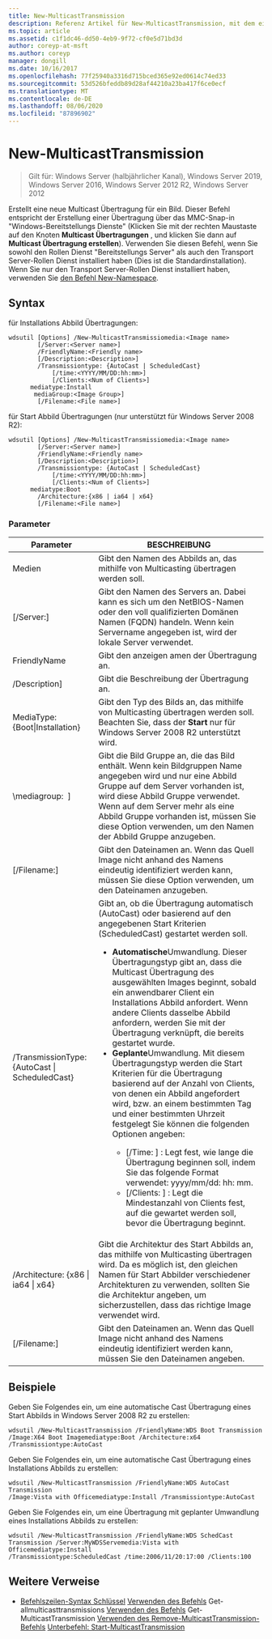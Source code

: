 ```yaml
---
title: New-MulticastTransmission
description: Referenz Artikel für New-MulticastTransmission, mit dem eine neue Multicast Übertragung für ein Abbild erstellt wird.
ms.topic: article
ms.assetid: c1f1dc46-dd50-4eb9-9f72-cf0e5d71bd3d
author: coreyp-at-msft
ms.author: coreyp
manager: dongill
ms.date: 10/16/2017
ms.openlocfilehash: 77f25940a3316d715bced365e92ed0614c74ed33
ms.sourcegitcommit: 53d526bfeddb89d28af44210a23ba417f6ce0ecf
ms.translationtype: MT
ms.contentlocale: de-DE
ms.lasthandoff: 08/06/2020
ms.locfileid: "87896902"
---
```

# <a name="new-multicasttransmission"></a>New-MulticastTransmission

> Gilt für: Windows Server (halbjährlicher Kanal), Windows Server 2019, Windows Server 2016, Windows Server 2012 R2, Windows Server 2012

Erstellt eine neue Multicast Übertragung für ein Bild. Dieser Befehl entspricht der Erstellung einer Übertragung über das MMC-Snap-in "Windows-Bereitstellungs Dienste" (Klicken Sie mit der rechten Maustaste auf den Knoten **Multicast Übertragungen** , und klicken Sie dann auf **Multicast Übertragung erstellen**). Verwenden Sie diesen Befehl, wenn Sie sowohl den Rollen Dienst "Bereitstellungs Server" als auch den Transport Server-Rollen Dienst installiert haben (Dies ist die Standardinstallation). Wenn Sie nur den Transport Server-Rollen Dienst installiert haben, verwenden Sie [den Befehl New-Namespace](using-the-new-namespace-command.md).
## <a name="syntax"></a>Syntax
für Installations Abbild Übertragungen:
```
wdsutil [Options] /New-MulticastTransmissiomedia:<Image name>
        [/Server:<Server name>]
        /FriendlyName:<Friendly name>
        [/Description:<Description>]
        /Transmissiontype: {AutoCast | ScheduledCast}
            [/time:<YYYY/MM/DD:hh:mm>]
            [/Clients:<Num of Clients>]
      mediatype:Install
       mediaGroup:<Image Group>]
        [/Filename:<File name>]
```
für Start Abbild Übertragungen (nur unterstützt für Windows Server 2008 R2):
```
wdsutil [Options] /New-MulticastTransmissiomedia:<Image name>
        [/Server:<Server name>]
        /FriendlyName:<Friendly name>
        [/Description:<Description>]
        /Transmissiontype: {AutoCast | ScheduledCast}
            [/time:<YYYY/MM/DD:hh:mm>]
            [/Clients:<Num of Clients>]
      mediatype:Boot
        /Architecture:{x86 | ia64 | x64}
        [/Filename:<File name>]
```
### <a name="parameters"></a>Parameter
|Parameter|BESCHREIBUNG|
|-------|--------|
Medien<Image name>|Gibt den Namen des Abbilds an, das mithilfe von Multicasting übertragen werden soll.|
|[/Server:<Server name>]|Gibt den Namen des Servers an. Dabei kann es sich um den NetBIOS-Namen oder den voll qualifizierten Domänen Namen (FQDN) handeln. Wenn kein Servername angegeben ist, wird der lokale Server verwendet.|
|FriendlyName<Friendly name>|Gibt den anzeigen amen der Übertragung an.|
|/Description<Description>]|Gibt die Beschreibung der Übertragung an.|
MediaType: {Boot&#124;Installation}|Gibt den Typ des Bilds an, das mithilfe von Multicasting übertragen werden soll. Beachten Sie, dass der **Start** nur für Windows Server 2008 R2 unterstützt wird.|
|\mediagroup: <Image group name> ]|Gibt die Bild Gruppe an, die das Bild enthält. Wenn kein Bildgruppen Name angegeben wird und nur eine Abbild Gruppe auf dem Server vorhanden ist, wird diese Abbild Gruppe verwendet. Wenn auf dem Server mehr als eine Abbild Gruppe vorhanden ist, müssen Sie diese Option verwenden, um den Namen der Abbild Gruppe anzugeben.|
|[/Filename:<File name>]|Gibt den Dateinamen an. Wenn das Quell Image nicht anhand des Namens eindeutig identifiziert werden kann, müssen Sie diese Option verwenden, um den Dateinamen anzugeben.|
|/TransmissionType: {AutoCast &#124; ScheduledCast}|Gibt an, ob die Übertragung automatisch (AutoCast) oder basierend auf den angegebenen Start Kriterien (ScheduledCast) gestartet werden soll.<p><ul><li>**Automatische**Umwandlung. Dieser Übertragungstyp gibt an, dass die Multicast Übertragung des ausgewählten Images beginnt, sobald ein anwendbarer Client ein Installations Abbild anfordert. Wenn andere Clients dasselbe Abbild anfordern, werden Sie mit der Übertragung verknüpft, die bereits gestartet wurde.</li><li>**Geplante**Umwandlung. Mit diesem Übertragungstyp werden die Start Kriterien für die Übertragung basierend auf der Anzahl von Clients, von denen ein Abbild angefordert wird, bzw. an einem bestimmten Tag und einer bestimmten Uhrzeit festgelegt Sie können die folgenden Optionen angeben:<p><ul><li>[/Time: <time> ] : Legt fest, wie lange die Übertragung beginnen soll, indem Sie das folgende Format verwendet: yyyy/mm/dd: hh: mm.</li><li>[/Clients: <Number of clients> ] : Legt die Mindestanzahl von Clients fest, auf die gewartet werden soll, bevor die Übertragung beginnt.</li></ul></li></ul>|
|/Architecture: {x86 &#124; ia64 &#124; x64}|Gibt die Architektur des Start Abbilds an, das mithilfe von Multicasting übertragen wird. Da es möglich ist, den gleichen Namen für Start Abbilder verschiedener Architekturen zu verwenden, sollten Sie die Architektur angeben, um sicherzustellen, dass das richtige Image verwendet wird.|
|[/Filename:<File name>]|Gibt den Dateinamen an. Wenn das Quell Image nicht anhand des Namens eindeutig identifiziert werden kann, müssen Sie den Dateinamen angeben.|
## <a name="examples"></a>Beispiele
Geben Sie Folgendes ein, um eine automatische Cast Übertragung eines Start Abbilds in Windows Server 2008 R2 zu erstellen:
```
wdsutil /New-MulticastTransmission /FriendlyName:WDS Boot Transmission
/Image:X64 Boot Imagemediatype:Boot /Architecture:x64 /Transmissiontype:AutoCast
```
Geben Sie Folgendes ein, um eine automatische Cast Übertragung eines Installations Abbilds zu erstellen:
```
wdsutil /New-MulticastTransmission /FriendlyName:WDS AutoCast Transmission
/Image:Vista with Officemediatype:Install /Transmissiontype:AutoCast
```
Geben Sie Folgendes ein, um eine Übertragung mit geplanter Umwandlung eines Installations Abbilds zu erstellen:
```
wdsutil /New-MulticastTransmission /FriendlyName:WDS SchedCast Transmission /Server:MyWDSServemedia:Vista with Officemediatype:Install
/Transmissiontype:ScheduledCast /time:2006/11/20:17:00 /Clients:100
```
## <a name="additional-references"></a>Weitere Verweise
- [Befehlszeilen-Syntax Schlüssel](command-line-syntax-key.md) 
 [Verwenden des Befehls](using-the-get-allmulticasttransmissions-command.md) 
 Get-allmulticasttransmissions [Verwenden des Befehls](using-the-get-multicasttransmission-command.md) 
 Get-MulticastTransmission [Verwenden des Remove-MulticastTransmission-Befehls](using-the-remove-multicasttransmission-command.md) 
 [Unterbefehl: Start-MulticastTransmission](subcommand-start-multicasttransmission.md)
